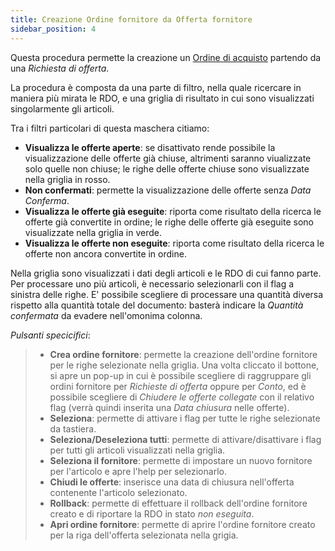 ```yaml
---
title: Creazione Ordine fornitore da Offerta fornitore
sidebar_position: 4
---
```


Questa procedura permette la creazione un [Ordine di acquisto](/docs/purchase/purchase-orders/general-overview) partendo da una *Richiesta di offerta*. 
   
La procedura è composta da una parte di filtro, nella quale ricercare in maniera più mirata le RDO, e una griglia di risultato in cui sono visualizzati singolarmente gli articoli. 

Tra i filtri particolari di questa maschera citiamo:     
- **Visualizza le offerte aperte**: se disattivato rende possibile la visualizzazione delle offerte già chiuse, altrimenti saranno viualizzate solo quelle non chiuse; le righe delle offerte chiuse sono visualizzate nella griglia in rosso.     
- **Non confermati**: permette la visualizzazione delle offerte senza *Data Conferma*.      
- **Visualizza le offerte già eseguite**: riporta come risultato della ricerca le offerte già convertite in ordine; le righe delle offerte già eseguite sono visualizzate nella griglia in verde.     
- **Visualizza le offerte non eseguite**: riporta come risultato della ricerca le offerte non ancora convertite in ordine.    
      
Nella griglia sono visualizzati i dati degli articoli e le RDO di cui fanno parte.    
Per processare uno più articoli, è necessario selezionarli con il flag a sinistra delle righe. E' possibile scegliere di processare una quantità diversa rispetto alla quantità totale del documento: basterà indicare la *Quantità confermata* da evadere nell'omonima colonna.    

*Pulsanti specicifici*:   
>- **Crea ordine fornitore**: permette la creazione dell'ordine fornitore per le righe selezionate nella griglia. Una volta cliccato il bottone, si apre un pop-up in cui è possibile scegliere di raggruppare gli ordini fornitore per *Richieste di offerta* oppure per *Conto*, ed è possibile scegliere di *Chiudere le offerte collegate* con il relativo flag (verrà quindi inserita una *Data chiusura* nelle offerte).   
>- **Seleziona**: permette di attivare i flag per tutte le righe selezionate da tastiera.   
>- **Seleziona/Deseleziona tutti**: permette di attivare/disattivare i flag per tutti gli articoli visualizzati nella griglia.   
>- **Seleziona il fornitore**: permette di impostare un nuovo fornitore per l'articolo e apre l'help per selezionarlo.     
>- **Chiudi le offerte**: inserisce una data di chiusura nell'offerta contenente l'articolo selezionato.       
>- **Rollback**: permette di effettuare il rollback dell'ordine fornitore creato e di riportare la RDO in stato *non eseguita*.  
>- **Apri ordine fornitore**: permette di aprire l'ordine fornitore creato per la riga dell'offerta selezionata nella grigia.    
